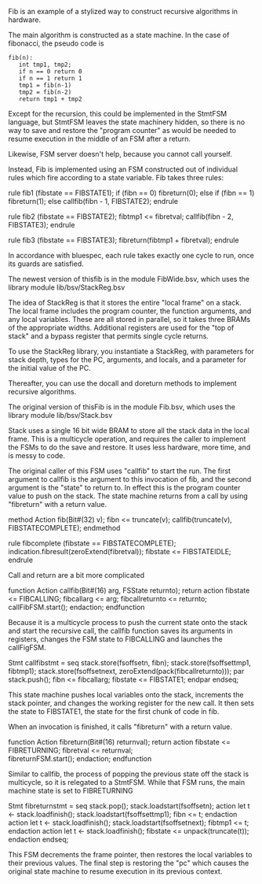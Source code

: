 Fib is an example of a stylized way to construct recursive algorithms
in hardware.

The main algorithm is constructed as a state machine.  In the
case of fibonacci, the pseudo code is

    
    fib(n):
       int tmp1, tmp2;
       if n == 0 return 0
       if n == 1 return 1
       tmp1 = fib(n-1)
       tmp2 = fib(n-2)   
       return tmp1 + tmp2

Except for the recursion, this could be implemented in the StmtFSM
language, but StmtFSM leaves the state machinery hidden, so there is no way
to save and restore the "program counter" as would be needed to
resume execution in the middle of an FSM after a return.

Likewise, FSM server doesn't help, because you cannot call yourself.

Instead, Fib is implemented using an FSM constructed out of individual rules
which fire according to a state variable.  Fib takes three rules:


   rule fib1 (fibstate == FIBSTATE1);
     if (fibn == 0)
	fibreturn(0);
     else if (fibn == 1)
	fibreturn(1);
     else
	callfib(fibn - 1, FIBSTATE2);
     endrule

   rule fib2 (fibstate == FIBSTATE2);
      fibtmp1 <= fibretval;
      callfib(fibn - 2, FIBSTATE3);
   endrule
   
   rule fib3 (fibstate == FIBSTATE3);
      fibreturn(fibtmp1 + fibretval);
   endrule

In accordance with bluespec, each rule takes exactly one cycle to run,
once its guards are satisfied.

The newest version of thisfib is in the module FibWide.bsv, which uses
the library module lib/bsv/StackReg.bsv

The idea of StackReg is that it stores the entire "local frame" on a stack.
The local frame includes the program counter, the function arguments,
and any local variables.  These are all stored in parallel, so it takes
three BRAMs of the appropriate widths.  Additional registers are used
for the "top of stack" and a bypass register that permits single cycle
returns.

To use the StackReg library, you instantiate a StackReg, with
parameters for stack depth, types for the PC, arguments, and locals,
and a parameter for the initial value of the PC.

Thereafter, you can use the docall and doreturn methods to implement
recursive algorithms.

      
The original version of thisFib is in the module Fib.bsv, which uses
the library module lib/bsv/Stack.bsv

Stack uses a single 16 bit wide BRAM to store all the stack data in the
local frame.  This is a multicycle operation, and requires the caller to
implement the FSMs to do the save and restore.  It uses less hardware, more
time, and is messy to code.

The original caller of this FSM uses "callfib" to start the run.
The first argument to callfib is the argument to this invocation of
fib, and the second argument is the "state" to return to. In effect
this is the program counter value to push on the stack.  The state
machine returns from a call by using "fibreturn" with a return value.
   
   method Action fib(Bit#(32) v);
      fibn <= truncate(v);
      callfib(truncate(v), FIBSTATECOMPLETE);
   endmethod

   rule fibcomplete (fibstate == FIBSTATECOMPLETE);
      indication.fibresult(zeroExtend(fibretval));
      fibstate <= FIBSTATEIDLE;
   endrule

Call and return are a bit more complicated

   function Action callfib(Bit#(16) arg,  FSState returnto);
   return action
	     fibstate <= FIBCALLING;
	     fibcallarg <= arg;
	     fibcallreturnto <= returnto;
	     callFibFSM.start();
	  endaction;
   endfunction
   
Because it is a multicycle process to push the current state onto the
stack and start the recursive call, the callfib function saves its
arguments in registers, changes the FSM state to FIBCALLING and launches
the callFigFSM.


   Stmt callfibstmt =
   seq
      stack.store(fsoffsetn, fibn);
      stack.store(fsoffsettmp1, fibtmp1);
      stack.store(fsoffsetnext, zeroExtend(pack(fibcallreturnto)));
      par
	 stack.push();
	 fibn <= fibcallarg;
	 fibstate <= FIBSTATE1;
      endpar
   endseq;

This state machine pushes local variables onto the stack, increments the
stack pointer, and changes the working register for the new call.  It 
then sets the state to FIBSTATE1, the state for the first chunk of code
in fib.

When an invocation is finished, it calls "fibreturn" with a return value.
   
   function Action fibreturn(Bit#(16) returnval);
      return action
		fibstate <= FIBRETURNING;
		fibretval <= returnval;      
		fibreturnFSM.start();
	     endaction;
   endfunction

Similar to callfib, the process of popping the previous state off the
stack is multicycle, so it is relegated to a StmtFSM.  While that FSM
runs, the main machine state is set to FIBRETURNING

   Stmt fibreturnstmt =
   seq
      stack.pop();
      stack.loadstart(fsoffsetn);
      action
	 let t <- stack.loadfinish();
	 stack.loadstart(fsoffsettmp1);
	 fibn <= t;
      endaction
      action
	 let t <- stack.loadfinish();
	 stack.loadstart(fsoffsetnext);
	 fibtmp1 <= t;
      endaction
      action
	 let t <- stack.loadfinish();
	 fibstate <= unpack(truncate(t));
      endaction
   endseq;

This FSM decrements the frame pointer, then restores the local variables
to their previous values.  The final step is restoring the "pc" which
causes the original state machine to resume execution in its previous
context.

